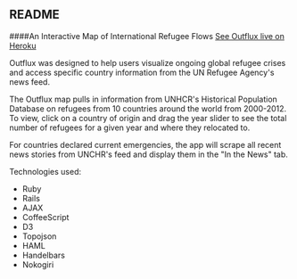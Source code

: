 ## README

####An Interactive Map of International Refugee Flows
[See Outflux live on Heroku](http://outflux.herokuapp.com/)

Outflux was designed to help users visualize ongoing global refugee crises and access specific country information from the UN Refugee Agency's news feed.

The Outflux map pulls in information from UNHCR's Historical Population Database on refugees from 10 countries around the world from 2000-2012. To view, click on a country of origin and drag the year slider to see the total number of refugees for a given year and where they relocated to.

For countries declared current emergencies, the app will scrape all recent news stories from UNCHR's feed and display them in the "In the News" tab.


Technologies used:
* Ruby
* Rails
* AJAX
* CoffeeScript
* D3
* Topojson
* HAML
* Handelbars
* Nokogiri

